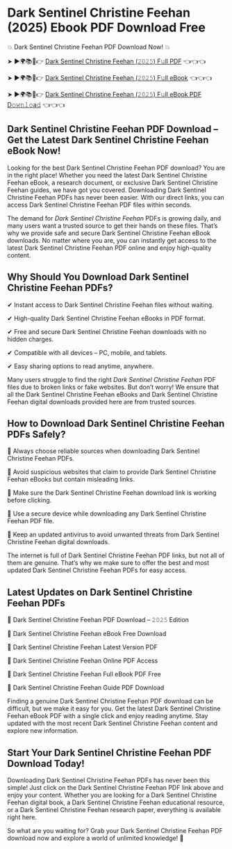 # Dark Sentinel Christine Feehan (2025) Ebook PDF Download Free

💥 Dark Sentinel Christine Feehan PDF Download Now! 💥

➤ ►🌍📚📱👉 [Dark Sentinel Christine Feehan (𝟸𝟶𝟸𝟻) F𝚞ll PDF](https://getpdf.xyz/dark-sentinel-christine-feehan) 👈👈👈


➤ ►🌍📚📱👉 [Dark Sentinel Christine Feehan (𝟸𝟶𝟸𝟻) F𝚞ll eBook](https://getpdf.xyz/dark-sentinel-christine-feehan) 👈👈👈


➤ ►🌍📚📱👉 [Dark Sentinel Christine Feehan (𝟸𝟶𝟸𝟻) F𝚞ll eBook PDF D𝚘𝚠𝚗𝚕𝚘a𝚍](https://getpdf.xyz/dark-sentinel-christine-feehan) 👈👈👈


## Dark Sentinel Christine Feehan PDF Download – Get the Latest Dark Sentinel Christine Feehan eBook Now!

Looking for the best Dark Sentinel Christine Feehan PDF download? You are in the right place! Whether you need the latest Dark Sentinel Christine Feehan eBook, a research document, or exclusive Dark Sentinel Christine Feehan guides, we have got you covered. Downloading Dark Sentinel Christine Feehan PDFs has never been easier. With our direct links, you can access Dark Sentinel Christine Feehan PDF files within seconds.

The demand for *Dark Sentinel Christine Feehan* PDFs is growing daily, and many users want a trusted source to get their hands on these files. That’s why we provide safe and secure Dark Sentinel Christine Feehan eBook downloads. No matter where you are, you can instantly get access to the latest Dark Sentinel Christine Feehan PDF online and enjoy high-quality content.

## Why Should You Download Dark Sentinel Christine Feehan PDFs?

✔ Instant access to Dark Sentinel Christine Feehan files without waiting.

✔ High-quality Dark Sentinel Christine Feehan eBooks in PDF format.

✔ Free and secure Dark Sentinel Christine Feehan downloads with no hidden charges.

✔ Compatible with all devices – PC, mobile, and tablets.

✔ Easy sharing options to read anytime, anywhere.

Many users struggle to find the right *Dark Sentinel Christine Feehan* PDF files due to broken links or fake websites. But don’t worry! We ensure that all the Dark Sentinel Christine Feehan eBooks and Dark Sentinel Christine Feehan digital downloads provided here are from trusted sources.

## How to Download Dark Sentinel Christine Feehan PDFs Safely?

📌 Always choose reliable sources when downloading Dark Sentinel Christine Feehan PDFs.

📌 Avoid suspicious websites that claim to provide Dark Sentinel Christine Feehan eBooks but contain misleading links.

📌 Make sure the Dark Sentinel Christine Feehan download link is working before clicking.

📌 Use a secure device while downloading any Dark Sentinel Christine Feehan PDF file.

📌 Keep an updated antivirus to avoid unwanted threats from Dark Sentinel Christine Feehan digital downloads.

The internet is full of Dark Sentinel Christine Feehan PDF links, but not all of them are genuine. That’s why we make sure to offer the best and most updated Dark Sentinel Christine Feehan PDFs for easy access.

## Latest Updates on Dark Sentinel Christine Feehan PDFs

🔹 Dark Sentinel Christine Feehan PDF Download – 𝟸𝟶𝟸𝟻 Edition

🔹 Dark Sentinel Christine Feehan eBook Free Download

🔹 Dark Sentinel Christine Feehan Latest Version PDF

🔹 Dark Sentinel Christine Feehan Online PDF Access

🔹 Dark Sentinel Christine Feehan Full eBook PDF Free

🔹 Dark Sentinel Christine Feehan Guide PDF Download

Finding a genuine Dark Sentinel Christine Feehan PDF download can be difficult, but we make it easy for you. Get the latest Dark Sentinel Christine Feehan eBook PDF with a single click and enjoy reading anytime. Stay updated with the most recent Dark Sentinel Christine Feehan content and explore new information.

## Start Your Dark Sentinel Christine Feehan PDF Download Today!

Downloading Dark Sentinel Christine Feehan PDFs has never been this simple! Just click on the Dark Sentinel Christine Feehan PDF link above and enjoy your content. Whether you are looking for a Dark Sentinel Christine Feehan digital book, a Dark Sentinel Christine Feehan educational resource, or a Dark Sentinel Christine Feehan research paper, everything is available right here.

So what are you waiting for? Grab your Dark Sentinel Christine Feehan PDF download now and explore a world of unlimited knowledge! 🚀